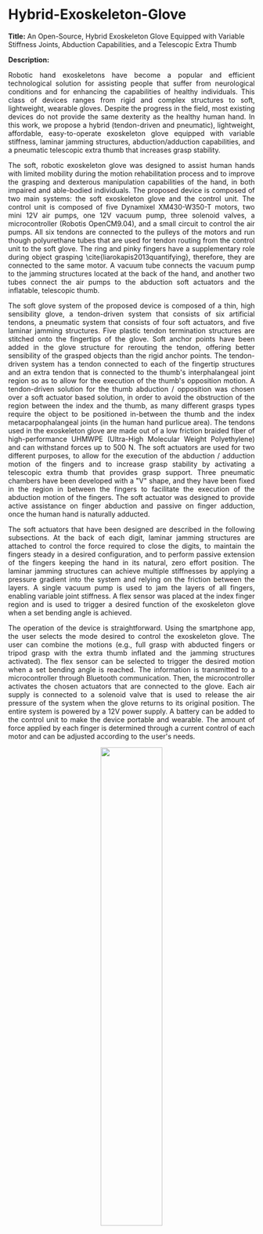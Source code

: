 # Hybrid-Exoskeleton-Glove

**Title:** An Open-Source, Hybrid Exoskeleton Glove Equipped with Variable Stiffness Joints, Abduction Capabilities, and a Telescopic Extra Thumb

**Description:** 
<p align="justify"> Robotic hand exoskeletons have become a popular and efficient technological solution for assisting people that suffer from neurological conditions and for enhancing the capabilities of healthy individuals. This class of devices ranges from rigid and complex structures to soft, lightweight, wearable gloves. Despite the progress in the field, most existing devices do not provide the same dexterity as the healthy human hand. In this work, we propose a hybrid (tendon-driven and pneumatic), lightweight, affordable, easy-to-operate exoskeleton glove equipped with variable stiffness, laminar jamming structures, abduction/adduction capabilities, and a pneumatic telescopic extra thumb that increases grasp stability. </p>  

<p align="justify"> The soft, robotic exoskeleton glove was designed to assist human hands with limited mobility during the motion rehabilitation process and to improve the grasping and dexterous manipulation capabilities of the hand, in both impaired and able-bodied individuals. The proposed device is composed of two main systems: the soft exoskeleton glove and the control unit. The control unit is composed of five Dynamixel XM430-W350-T motors, two mini 12V air pumps, one 12V vacuum pump, three solenoid valves, a microcontroller (Robotis OpenCM9.04), and a small circuit to control the air pumps. All six tendons are connected to the pulleys of the motors and run though polyurethane tubes that are used for tendon routing from the control unit to the soft glove. The ring and pinky fingers have a supplementary role during object grasping \cite{liarokapis2013quantifying}, therefore, they are connected to the same motor. A vacuum tube connects the vacuum pump to the jamming structures located at the back of the hand, and another two tubes connect the air pumps to the abduction soft actuators and the inflatable, telescopic thumb.  </p> 

<p align="justify"> The soft glove system of the proposed device is composed of a thin, high sensibility glove, a tendon-driven system that consists of six artificial tendons, a pneumatic system that consists of four soft actuators, and five laminar jamming structures. Five plastic tendon termination structures are stitched onto the fingertips of the glove. Soft anchor points have been added in the glove structure for rerouting the tendon, offering better sensibility of the grasped objects than the rigid anchor points. The tendon-driven system has a tendon connected to each of the fingertip structures and an extra tendon that is connected to the thumb's interphalangeal joint region so as to allow for the execution of the thumb's opposition motion. A tendon-driven solution for the thumb abduction / opposition was chosen over a soft actuator based solution, in order to avoid the obstruction of the region between the index and the thumb, as many different grasps types require the object to be positioned in-between the thumb and the index metacarpophalangeal joints (in the human hand purlicue area). The tendons used in the exoskeleton glove are made out of a low friction braided fiber of high-performance UHMWPE (Ultra-High Molecular Weight Polyethylene) and can withstand forces up to 500 N. The soft actuators are used for two different purposes, to allow for the execution of the abduction / adduction motion of the fingers and to increase grasp stability by activating a telescopic extra thumb that provides grasp support. Three pneumatic chambers have been developed with a "V" shape, and they have been fixed in the region in between the fingers to facilitate the execution of the abduction motion of the fingers. The soft actuator was designed to provide active assistance on finger abduction and passive on finger adduction, once the human hand is naturally adducted.  </p> 

<p align="justify"> The soft actuators that have been designed are described in the following subsections. At the back of each digit, laminar jamming structures are attached to control the force required to close the digits, to maintain the fingers steady in a desired configuration, and to perform passive extension of the fingers keeping the hand in its natural, zero effort position. The laminar jamming structures can achieve multiple stiffnesses by applying a pressure gradient into the system and relying on the friction between the layers. A single vacuum pump is used to jam the layers of all fingers, enabling variable joint stiffness. A flex sensor was placed at the index finger region and is used to trigger a desired function of the exoskeleton glove when a set bending angle is achieved.  </p> 

<p align="justify"> The operation of the device is straightforward. Using the smartphone app, the user selects the mode desired to control the exoskeleton glove. The user can combine the motions (e.g., full grasp with abducted fingers or tripod grasp with the extra thumb inflated and the jamming structures activated). The flex sensor can be selected to trigger the desired motion when a set bending angle is reached. The information is transmitted to a microcontroller through Bluetooth communication. Then, the microcontroller activates the chosen actuators that are connected to the glove. Each air supply is connected to a solenoid valve that is used to release the air pressure of the system when the glove returns to its original position. The entire system is powered by a 12V power supply. A battery can be added to the control unit to make the device portable and wearable. The amount of force applied by each finger is determined through a current control of each motor and can be adjusted according to the user's needs. </p>  

<p align="center"><img src="https://github.com/newdexterity/Hybrid-Exoskeleton-Glove/blob/master/Exoskeleton_Glove_Figures/main2.png" width="50%"></img></p>

